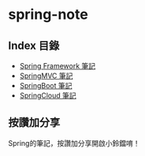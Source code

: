 # **spring-note**

## **Index 目錄**
* [Spring Framework 筆記](/spring-framework/README.md)
* [SpringMVC 筆記](/spring-mvc/README.md)
* [SpringBoot 筆記](/spring-boot/README.md)
* [SpringCloud 筆記](/spring-cloud/README.md)

## **按讚加分享**
Spring的筆記，按讚加分享開啟小鈴鐺唷！